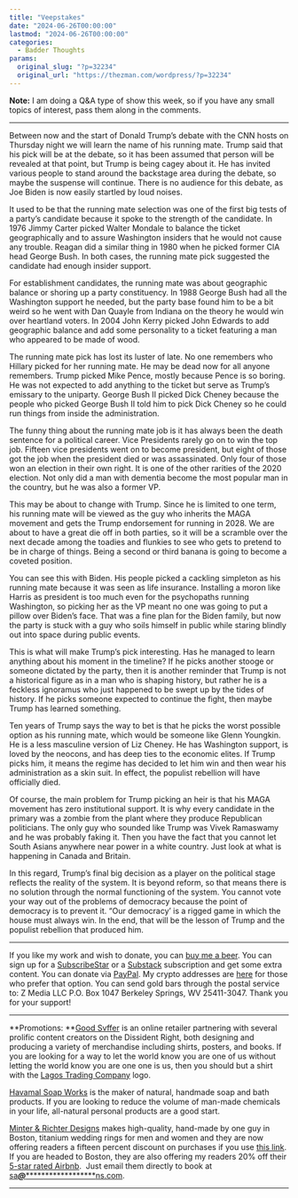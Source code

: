 ```yaml
---
title: "Veepstakes"
date: "2024-06-26T00:00:00"
lastmod: "2024-06-26T00:00:00"
categories:
  - Badder Thoughts
params:
  original_slug: "?p=32234"
  original_url: "https://thezman.com/wordpress/?p=32234"
---
```


**Note:** I am doing a Q&A type of show this week, so if you have any
small topics of interest, pass them along in the comments.

------------------------------------------------------------------------

Between now and the start of Donald Trump’s debate with the CNN hosts on
Thursday night we will learn the name of his running mate. Trump said
that his pick will be at the debate, so it has been assumed that person
will be revealed at that point, but Trump is being cagey about it. He
has invited various people to stand around the backstage area during the
debate, so maybe the suspense will continue. There is no audience for
this debate, as Joe Biden is now easily startled by loud noises.

It used to be that the running mate selection was one of the first big
tests of a party’s candidate because it spoke to the strength of the
candidate. In 1976 Jimmy Carter picked Walter Mondale to balance the
ticket geographically and to assure Washington insiders that he would
not cause any trouble. Reagan did a similar thing in 1980 when he picked
former CIA head George Bush. In both cases, the running mate pick
suggested the candidate had enough insider support.

For establishment candidates, the running mate was about geographic
balance or shoring up a party constituency. In 1988 George Bush had all
the Washington support he needed, but the party base found him to be a
bit weird so he went with Dan Quayle from Indiana on the theory he would
win over heartland voters. In 2004 John Kerry picked John Edwards to add
geographic balance and add some personality to a ticket featuring a man
who appeared to be made of wood.

The running mate pick has lost its luster of late. No one remembers who
Hillary picked for her running mate. He may be dead now for all anyone
remembers. Trump picked Mike Pence, mostly because Pence is so boring.
He was not expected to add anything to the ticket but serve as Trump’s
emissary to the uniparty. George Bush II picked Dick Cheney because the
people who picked George Bush II told him to pick Dick Cheney so he
could run things from inside the administration.

The funny thing about the running mate job is it has always been the
death sentence for a political career. Vice Presidents rarely go on to
win the top job. Fifteen vice presidents went on to become president,
but eight of those got the job when the president died or was
assassinated. Only four of those won an election in their own right. It
is one of the other rarities of the 2020 election. Not only did a man
with dementia become the most popular man in the country, but he was
also a former VP.

This may be about to change with Trump. Since he is limited to one term,
his running mate will be viewed as the guy who inherits the MAGA
movement and gets the Trump endorsement for running in 2028. We are
about to have a great die off in both parties, so it will be a scramble
over the next decade among the toadies and flunkies to see who gets to
pretend to be in charge of things. Being a second or third banana is
going to become a coveted position.

You can see this with Biden. His people picked a cackling simpleton as
his running mate because it was seen as life insurance. Installing a
moron like Harris as president is too much even for the psychopaths
running Washington, so picking her as the VP meant no one was going to
put a pillow over Biden’s face. That was a fine plan for the Biden
family, but now the party is stuck with a guy who soils himself in
public while staring blindly out into space during public events.

This is what will make Trump’s pick interesting. Has he managed to learn
anything about his moment in the timeline? If he picks another stooge or
someone dictated by the party, then it is another reminder that Trump is
not a historical figure as in a man who is shaping history, but rather
he is a feckless ignoramus who just happened to be swept up by the tides
of history. If he picks someone expected to continue the fight, then
maybe Trump has learned something.

Ten years of Trump says the way to bet is that he picks the worst
possible option as his running mate, which would be someone like Glenn
Youngkin. He is a less masculine version of Liz Cheney. He has
Washington support, is loved by the neocons, and has deep ties to the
economic elites. If Trump picks him, it means the regime has decided to
let him win and then wear his administration as a skin suit. In effect,
the populist rebellion will have officially died.

Of course, the main problem for Trump picking an heir is that his MAGA
movement has zero institutional support. It is why every candidate in
the primary was a zombie from the plant where they produce Republican
politicians. The only guy who sounded like Trump was Vivek Ramaswamy and
he was probably faking it. Then you have the fact that you cannot let
South Asians anywhere near power in a white country. Just look at what
is happening in Canada and Britain.

In this regard, Trump’s final big decision as a player on the political
stage reflects the reality of the system. It is beyond reform, so that
means there is no solution through the normal functioning of the system.
You cannot vote your way out of the problems of democracy because the
point of democracy is to prevent it. “Our democracy’ is a rigged game in
which the house must always win. In the end, that will be the lesson of
Trump and the populist rebellion that produced him.

------------------------------------------------------------------------

If you like my work and wish to donate, you can
<a href="https://www.buymeacoffee.com/mujolulu" rel="noopener"
target="_blank">buy me a beer</a>. You can sign up for a
<a href="https://www.subscribestar.com/the-z-blog" rel="noopener"
target="_blank">SubscribeStar</a> or a
<a href="https://thedissident.substack.com/" rel="noopener"
target="_blank">Substack</a> subscription and get some extra content.
You can donate via <a
href="https://www.paypal.com/donate/?cmd=_s-xclick&amp;hosted_button_id=UDAS2Q8JYA6CN&amp;source=url"
rel="noopener" target="_blank">PayPal</a>. My crypto addresses are
<a href="https://thezman.com/wordpress/?page_id=22713" rel="noopener"
target="_blank">here</a> for those who prefer that option. You can send
gold bars through the postal service to: Z Media LLC P.O. Box 1047
Berkeley Springs, WV 25411-3047. Thank you for your support!

------------------------------------------------------------------------

**Promotions: **<a href="https://goodsvffer.com/" rel="noopener" target="_blank">Good
Svffer</a> is an online retailer partnering with several prolific
content creators on the Dissident Right, both designing and producing a
variety of merchandise including shirts, posters, and books. If you are
looking for a way to let the world know you are one of us without
letting the world know you are one one is us, then you should but a
shirt with the
<a href="https://goodsvffer.com/products/lagos-trading-company"
rel="noopener" target="_blank">Lagos Trading Company</a> logo.

<a href="https://havamalsoapworks.com/" rel="noopener"
target="_blank">Havamal Soap Works</a> is the maker of natural, handmade
soap and bath products. If you are looking to reduce the volume of
man-made chemicals in your life, all-natural personal products are a
good start.

<a href="https://www.minterandrichterdesigns.com/"
rel="noreferrer nofollow noopener" target="_blank">Minter &amp; Richter
Designs</a> makes high-quality, hand-made by one guy in Boston, titanium
wedding rings for men and women and they are now offering readers a
fifteen percent discount on purchases if you use
<a href="https://www.minterandrichterdesigns.com/discount/ZMAN"
rel="noreferrer nofollow noopener" target="_blank">this link</a>.
<span class="highlight"><span class="colour"><span class="font"><span class="size">If
you are headed to Boston, they are also offering my readers 20% off
their <a
href="https://www.airbnb.com/users/7988017/listings?user_id=7988017&amp;s=3"
rel="noopener noreferrer" target="_blank">5-star rated Airbnb</a>.  Just
email them directly to book at
<a href="mailto:sa***@*********************ns.com"
data-original-string="58DD/wARJVzTCWUIDLc9CQ==cb7g4fWi9ItmTfbmIt41mUGSXxF7L9VXcrXBlOlgdSMUMdTNonRkOkUZawZKR0AGn+T"><span
class="apbct-email-encoder"
data-original-string="1rkJNSdHjKix8P/w0jiOdg==cb7QYXn/lky3W5ZMyf9d2PtYgRpyouJkEcm6x1vJb+nGa9pie0UMa5gkVqZlqry9rtI"
title="This contact has been encoded by Anti-Spam by CleanTalk. Click to decode. To finish the decoding make sure that JavaScript is enabled in your browser.">sa<span
class="apbct-blur">***</span>@<span
class="apbct-blur">*********************</span>ns.com</span></a>.</span></span></span></span>

------------------------------------------------------------------------
